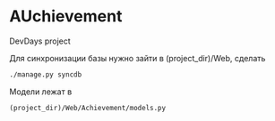 AUchievement
============

DevDays project


Для синхронизации базы нужно зайти в (project_dir)/Web, сделать 
```bash
./manage.py syncdb
```

Модели лежат в 
```
(project_dir)/Web/Achievement/models.py
```
